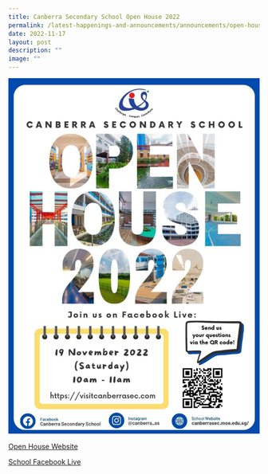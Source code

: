 ```yaml
---
title: Canberra Secondary School Open House 2022
permalink: /latest-happenings-and-announcements/announcements/open-house-2022/
date: 2022-11-17
layout: post
description: ""
image: ""
---
```

<p align="center">
	 
![](/images/open%20house%202022.jpg)

[Open House Website](https://www.visitcanberrasec.com/)

[School Facebook Live](https://www.facebook.com/canberrasecondaryofficial)
	 </p>
